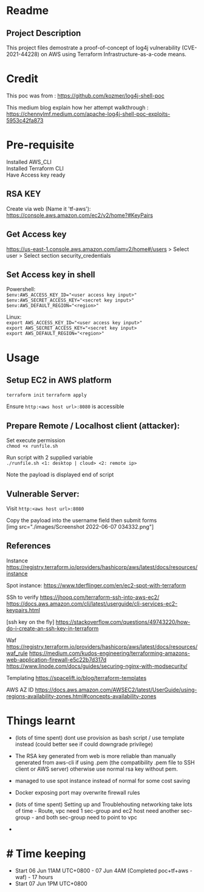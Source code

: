 # Readme

## Project Description
This project files demostrate a proof-of-concept of log4j vulnerability (CVE-2021-44228) on AWS using Terraform Infrastructure-as-a-code means.

# Credit
This poc was from :
https://github.com/kozmer/log4j-shell-poc  

This medium blog explain how her attempt walkthrough : 
https://chennylmf.medium.com/apache-log4j-shell-poc-exploits-5953c42fa873  
  
# Pre-requisite

Installed AWS_CLI  
Installed Terraform CLI   
Have Access key ready

## RSA KEY

Create via web (Name it 'tf-aws'): https://console.aws.amazon.com/ec2/v2/home?#KeyPairs


## Get Access key
https://us-east-1.console.aws.amazon.com/iamv2/home#/users > Select user > Select section security_credentials

## Set Access key in shell

Powershell:  
`$env:AWS_ACCESS_KEY_ID="<user access key input>"`  
`$env:AWS_SECRET_ACCESS_KEY="<secret key input>"`  
`$env:AWS_DEFAULT_REGION="<region>"`  

  
Linux:  
`export AWS_ACCESS_KEY_ID="<user access key input>"`  
`export AWS_SECRET_ACCESS_KEY="<secret key input>`  
`export AWS_DEFAULT_REGION="<region>"`

# Usage
## Setup EC2 in AWS platform  
`terraform init` 
`terraform apply`

Ensure `http:<aws host url>:8080` is accessible

## Prepare Remote / Localhost client (attacker):
Set execute permission  
`chmod +x runfile.sh`    

Run script with 2 supplied variable   
`./runfile.sh <1: desktop | cloud> <2: remote ip>`

Note the payload is displayed end of script

## Vulnerable Server:  
Visit `http:<aws host url>:8080`

Copy the payload into the username field then submit forms  
[img src="./images/Screenshot 2022-06-07 034332.png"]



## References
Instance
https://registry.terraform.io/providers/hashicorp/aws/latest/docs/resources/instance


Spot instance:
https://www.tderflinger.com/en/ec2-spot-with-terraform


SSh to verify
https://jhooq.com/terraform-ssh-into-aws-ec2/
https://docs.aws.amazon.com/cli/latest/userguide/cli-services-ec2-keypairs.html

[ssh key on the fly]
https://stackoverflow.com/questions/49743220/how-do-i-create-an-ssh-key-in-terraform

Waf
https://registry.terraform.io/providers/hashicorp/aws/latest/docs/resources/waf_rule
https://medium.com/kudos-engineering/terraforming-amazons-web-application-firewall-e5c22b7d317d
https://www.linode.com/docs/guides/securing-nginx-with-modsecurity/

Templating
https://spacelift.io/blog/terraform-templates

AWS AZ ID
https://docs.aws.amazon.com/AWSEC2/latest/UserGuide/using-regions-availability-zones.html#concepts-availability-zones 

# Things learnt

* (lots of time spent) dont use provision as bash script / use template instead (could better see if could downgrade privilege)
* The RSA key generated from web is more reliable than manually generated from aws-cli if using .pem (the compatibility .pem file to SSH client or AWS server) otherwise use normal rsa key without pem.
* managed to use spot instance instead of normal for some cost saving
* Docker exposing port may overwrite firewall rules
* (lots of time spent) Setting up and Troublehouting networking take lots of time - Route, vpc need 1 sec-group and ec2 host need another sec-group - and both sec-group need to point to vpc


* 

# # Time keeping
* Start 06 Jun 11AM UTC+0800 - 07 Jun 4AM (Completed poc+tf+aws -waf) - 17 hours
* Start 07 Jun 1PM UTC+0800





